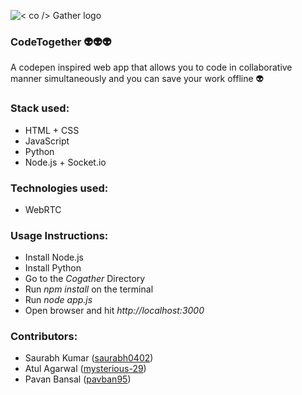 ![< co /> Gather logo](https://image.ibb.co/hwiV5a/logo.png)
### CodeTogether :alien::alien::alien:

A codepen inspired web app that allows you to code in collaborative manner simultaneously and you can save your work offline :alien:

### Stack used:
 * HTML + CSS
 * JavaScript
 * Python
 * Node.js + Socket.io

### Technologies used: 
 * WebRTC

### Usage Instructions:
 * Install Node.js
 * Install Python
 * Go to the *Cogather* Directory
 * Run *npm install* on the terminal
 * Run *node app.js*
 * Open browser and hit *http://localhost:3000*


### Contributors:
  * Saurabh Kumar ([saurabh0402](https://github.com/saurabh0402))
  * Atul Agarwal ([mysterious-29](https://github.com/mysterious-29))
  * Pavan Bansal ([pavban95](https://github.com/pavban95))
